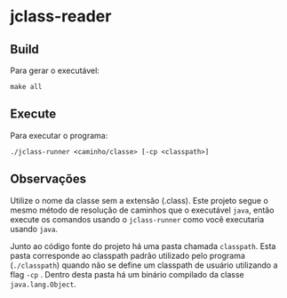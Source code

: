 # jclass-reader

## Build

Para gerar o executável:

```
make all
```

## Execute

Para executar o programa:

```
./jclass-runner <caminho/classe> [-cp <classpath>]
```

## Observações

Utilize o nome da classe sem a extensão (.class). Este projeto segue o mesmo método de resolução de caminhos que o executável `java`, então execute os comandos usando o `jclass-runner` como você executaria usando `java`.

Junto ao código fonte do projeto há uma pasta chamada `classpath`. Esta pasta corresponde ao classpath padrão utilizado pelo programa (`./classpath`) quando não se define um classpath de usuário utilizando a flag `-cp` . Dentro desta pasta há um binário compilado da classe `java.lang.Object`.